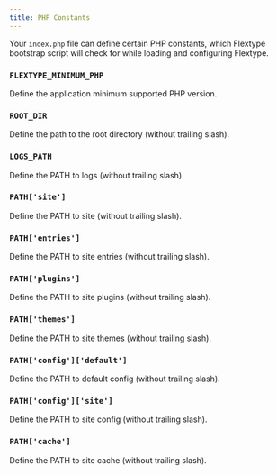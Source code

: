 ```yaml
---
title: PHP Constants
---
```


Your `index.php` file can define certain PHP constants, which Flextype bootstrap script will check for while loading and configuring Flextype.

### `FLEXTYPE_MINIMUM_PHP`

Define the application minimum supported PHP version.

### `ROOT_DIR`

Define the path to the root directory (without trailing slash).

### `LOGS_PATH`

Define the PATH to logs (without trailing slash).

### `PATH['site']`

Define the PATH to site (without trailing slash).

### `PATH['entries']`

Define the PATH to site entries (without trailing slash).

### `PATH['plugins']`

Define the PATH to site plugins (without trailing slash).

### `PATH['themes']`

Define the PATH to site themes (without trailing slash).

### `PATH['config']['default']`

Define the PATH to default config (without trailing slash).

### `PATH['config']['site']`

Define the PATH to site config (without trailing slash).

### `PATH['cache']`

Define the PATH to site cache (without trailing slash).